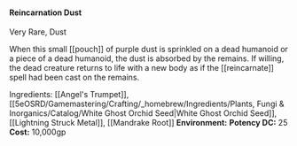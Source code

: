 #### Reincarnation Dust
Very Rare, Dust

When this small [[pouch]] of purple dust is sprinkled on a dead humanoid or a piece of a dead humanoid, the dust is absorbed by the remains. If willing, the dead creature returns to life with a new body as if the [[reincarnate]] spell had been cast on the remains.

Ingredients: [[Angel's Trumpet]], [[5eOSRD/Gamemastering/Crafting/_homebrew/Ingredients/Plants, Fungi & Inorganics/Catalog/White Ghost Orchid Seed|White Ghost Orchid Seed]], [[Lightning Struck Metal]], [[Mandrake Root]]
**Environment:** 
**Potency DC:** 25
**Cost:** 10,000gp
